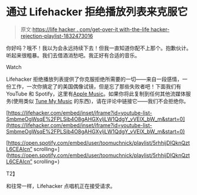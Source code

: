 # 通过 Lifehacker 拒绝播放列表来克服它

> 原文:[https://life hacker . com/get-over-it with-the-life hacker-rejection-playlist-1832473016](https://lifehacker.com/get-over-it-with-the-lifehacker-rejection-playlist-1832473016)

你好吗？哦不！我以为会永远持续下去！但我一直知道你配不上那个。抱歉伙计。听起来很粗暴。我们去借酒消愁吧。我正好有合适的音乐。

Watch

Lifehacker 拒绝播放列表提供了你克服拒绝所需要的一切——来自一段感情，一份工作，一次你搞定了的美国偶像试镜，但是忘了那些失败者吧！下面我们有 YouTube 和 Spotify，这里有[Apple Music](https://itunes.apple.com/us/playlist/lets-get-over-it-lifehackers-rejection-songs/pl.u-bEdGcmrxVq)。如果你将此复制到任何其他流媒体服务(使用类似 [Tune My Music](https://www.tunemymusic.com) 的东西)，请在评论中链接它——我们不会拒绝你。

 [https://lifehacker.com/embed/inset/iframe?id=youtube-list-SmbmeOgWsqE%2FPLSib4O8gAHGXyljLW1QdgY_vVElX_bW_m&start=0](https://lifehacker.com/embed/inset/iframe?id=youtube-list-SmbmeOgWsqE%2FPLSib4O8gAHGXyljLW1QdgY_vVElX_bW_m&start=0) 

[https://open.spotify.com/embed/user/toomuchnick/playlist/5rhhijDIQknQztL6CEAIcn” scrolling=](https://open.spotify.com/embed/user/toomuchnick/playlist/5rhhijDIQknQztL6CEAIcn” scrolling=)

T2】

和往常一样，Lifehacker 点唱机正在接受请求。
